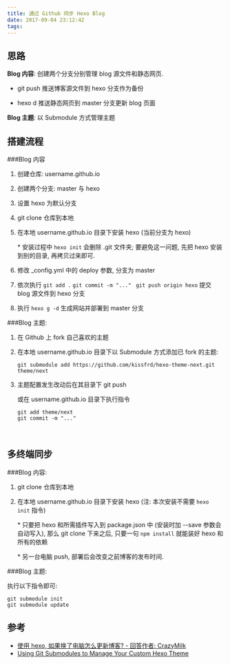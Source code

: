 ```yaml
---
title: 通过 Github 同步 Hexo Blog
date: 2017-09-04 23:12:42
tags:
---
```


## 思路

**Blog 内容**: 创建两个分支分别管理 blog 源文件和静态网页.

* git push 推送博客源文件到 hexo 分支作为备份


* hexo d 推送静态网页到 master 分支更新 blog 页面

**Blog 主题**: 以 Submodule 方式管理主题

## 搭建流程

###Blog 内容

1. 创建仓库: username.github.io

2. 创建两个分支: master 与 hexo

3. 设置 hexo 为默认分支

4. git clone 仓库到本地

5. 在本地 username.github.io 目录下安装 hexo (当前分支为 hexo)

   \* 安装过程中 `hexo init` 会删除 .git 文件夹; 要避免这一问题, 先把 hexo 安装到别的目录, 再拷贝过来即可.

6. 修改 \_config.yml 中的 deploy 参数, 分支为 master

7. 依次执行 `git add .` `git commit -m "..." ` `git push origin hexo` 提交 blog 源文件到 hexo 分支

8. 执行 `hexo g -d` 生成网站并部署到 master 分支

###Blog 主题:

1. 在 Github 上 fork 自己喜欢的主题

2. 在本地 username.github.io 目录下以 Submodule 方式添加已 fork 的主题:

   ```
   git submodule add https://github.com/kissfrd/hexo-theme-next.git theme/next
   ```

3. 主题配置发生改动后在其目录下 git push

   或在 username.github.io 目录下执行指令

   ```
   git add theme/next
   git commit -m "..."
   ```

   ​

## 多终端同步

###Blog 内容:

1. git clone 仓库到本地

2. 在本地 username.github.io 目录下安装 hexo (注: 本次安装不需要 `hexo init` 指令)

   \* 只要把 hexo 和所需插件写入到 package.json 中 (安装时加 --save 参数会自动写入), 那么 git clone 下来之后, 只要一句 `npm install` 就能装好 hexo 和所有的依赖

   \* 另一台电脑 push, 部署后会改变之前博客的发布时间.

###Blog 主题:

执行以下指令即可:

```
git submodule init
git submodule update
```



## 参考

- [使用 hexo, 如果换了电脑怎么更新博客? - 回答作者: CrazyMilk](https://zhihu.com/question/21193762/answer/79109280)
- [Using Git Submodules to Manage Your Custom Hexo Theme](http://jr0cket.co.uk/hexo/using-git-submodules-for-custom-hexo-theme.html)

